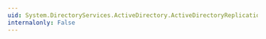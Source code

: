 ```yaml
---
uid: System.DirectoryServices.ActiveDirectory.ActiveDirectoryReplicationMetadata.CopyTo(System.DirectoryServices.ActiveDirectory.AttributeMetadata[],System.Int32)
internalonly: False
---
```

